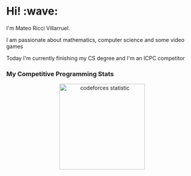 <h1>Hi! :wave:</h1>

I'm Mateo Ricci Villarruel.

I am passionate about mathematics, computer science and some video games

Today I'm currently finishing my CS degree and I'm an ICPC competitor

<h3>My Competitive Programming Stats</h3>

<div align="center">
  <img align="center" src="https://codeforces-readme-stats.vercel.app/api/card?username=MateoR&theme=transparent&force_username=true&border_color=00000000" alt="codeforces statistic" height="225" width="auto" >
</div>
